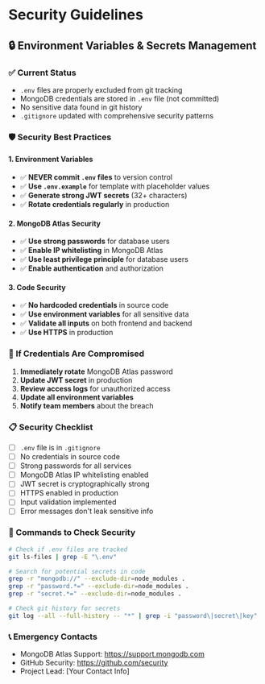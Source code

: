 # Security Guidelines

## 🔒 Environment Variables & Secrets Management

### ✅ Current Status
- `.env` files are properly excluded from git tracking
- MongoDB credentials are stored in `.env` file (not committed)
- No sensitive data found in git history
- `.gitignore` updated with comprehensive security patterns

### 🛡️ Security Best Practices

#### 1. Environment Variables
- ✅ **NEVER commit `.env` files** to version control
- ✅ **Use `.env.example`** for template with placeholder values
- ✅ **Generate strong JWT secrets** (32+ characters)
- ✅ **Rotate credentials regularly** in production

#### 2. MongoDB Atlas Security
- ✅ **Use strong passwords** for database users
- ✅ **Enable IP whitelisting** in MongoDB Atlas
- ✅ **Use least privilege principle** for database users
- ✅ **Enable authentication** and authorization

#### 3. Code Security
- ✅ **No hardcoded credentials** in source code
- ✅ **Use environment variables** for all sensitive data
- ✅ **Validate all inputs** on both frontend and backend
- ✅ **Use HTTPS** in production

### 🚨 If Credentials Are Compromised

1. **Immediately rotate** MongoDB Atlas password
2. **Update JWT secret** in production
3. **Review access logs** for unauthorized access
4. **Update all environment variables**
5. **Notify team members** about the breach

### 📋 Security Checklist

- [ ] `.env` file is in `.gitignore`
- [ ] No credentials in source code
- [ ] Strong passwords for all services
- [ ] MongoDB Atlas IP whitelisting enabled
- [ ] JWT secret is cryptographically strong
- [ ] HTTPS enabled in production
- [ ] Input validation implemented
- [ ] Error messages don't leak sensitive info

### 🔧 Commands to Check Security

```bash
# Check if .env files are tracked
git ls-files | grep -E "\.env"

# Search for potential secrets in code
grep -r "mongodb://" --exclude-dir=node_modules .
grep -r "password.*=" --exclude-dir=node_modules .
grep -r "secret.*=" --exclude-dir=node_modules .

# Check git history for secrets
git log --all --full-history -- "*" | grep -i "password\|secret\|key"
```

### 📞 Emergency Contacts
- MongoDB Atlas Support: https://support.mongodb.com
- GitHub Security: https://github.com/security
- Project Lead: [Your Contact Info]
